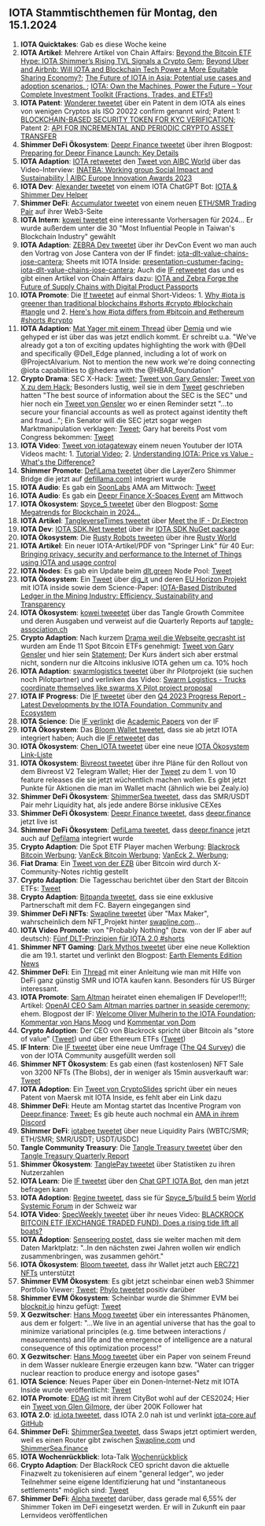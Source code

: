 ## IOTA Stammtischthemen für Montag, den 15.1.2024

1. **IOTA Quicktakes**: Gab es diese Woche keine
2. **IOTA Artikel**: Mehrere Artikel von Chain Affairs: [Beyond the Bitcoin ETF Hype: IOTA Shimmer’s Rising TVL Signals a Crypto Gem](https://chainaffairs.com/beyond-the-bitcoin-etf-hype-iota-shimmers-rising-tvl-signals-a-crypto-gem/); [Beyond Uber and Airbnb: Will IOTA and Blockchain Tech Power a More Equitable Sharing Economy?](https://chainaffairs.com/beyond-uber-and-airbnb-will-iota-and-blockchain-tech-power-a-more-equitable-sharing-economy/); [The Future of IOTA in Asia: Potential use cases and adoption scenarios. ](https://chainaffairs.com/the-future-of-iota-in-asia-potential-use-cases-and-adoption-scenarios/); [IOTA: Own the Machines, Power the Future – Your Complete Investment Toolkit (Fractions, Trades, and ETFs!)](https://chainaffairs.com/iota-own-the-machines-power-the-future-your-complete-investment-toolkit-fractions-trades-and-etfs/)
3. **IOTA Patent**: [Wonderer tweetet](https://x.com/Wondere12985276/status/1744412487418617973?s=20) über ein Patent in dem IOTA als eines von wenigen Cryptos als ISO 20022 confirm genannt wird; Patent 1: [BLOCKCHAIN-BASED SECURITY TOKEN FOR KYC VERIFICATION](https://worldwide.espacenet.com/patent/search/family/089323139/publication/US2023419309A1?q=pn%3DUS2023419309A1); Patent 2: [API FOR INCREMENTAL AND PERIODIC CRYPTO ASSET TRANSFER](https://worldwide.espacenet.com/patent/search/family/089323130/publication/US2023419302A1?q=pn%3DUS2023419302A1)
4. **Shimmer DeFi Ökosystem**: [Deepr Finance tweetet](https://x.com/DeeprFinance/status/1744404225486975138?s=20) über ihren Blogpost: [Preparing for Deepr Finance Launch: Key Details](https://medium.com/@Deepr.Finance/preparing-for-deepr-finance-launch-key-details-639f8488c44d)
5. **IOTA Adaption**: [IOTA retweetet](https://x.com/iota/status/1744671947839897880?s=20) den [Tweet von AIBC World](https://twitter.com/AIBC_World/status/1744660283572773199) über das Video-Interview: [INATBA: Working group Social Impact and Sustainability | AIBC Europe Innovation Awards 2023](https://www.youtube.com/watch?v=kefWVvCKsjw&t=1s)
6. **IOTA Dev**: [Alexander tweetet](https://x.com/shortaktien/status/1744683645854486775?s=20) von einem IOTA ChatGPT Bot: [IOTA & Shimmer Dev Helper](https://chat.openai.com/g/g-mC9q6fI71-iota-shimmer-dev-helper)
7. **Shimmer DeFi**: [Accumulator tweetet](https://x.com/ACCU_DeFi/status/1744741568794489178?s=20) von einem neuen [ETH/SMR Trading Pair](https://app.accumulator.finance/vaults/shimmer-shimmer-eth) auf ihrer Web3-Seite
8. **IOTA Intern**: [kowei tweetet](https://x.com/kowei1995/status/1741797552692109481?s=20) eine interessante Vorhersagen für 2024... Er wurde außerdem unter die 30 "Most Influential People in Taiwan's Blockchain Industry" gewählt
9. **IOTA Adaption**: [ZEBRA Dev tweetet](https://x.com/ZebraDevs/status/1744758692187193551?s=20) über ihr DevCon Event wo man auch den Vortrag von Jose Cantera von der IF findet: [iota-dlt-value-chains-jose-cantera](https://www.zebra.com/content/dam/zebra_dam/en/video/web-production/zebra%20devcon2023-video-ats-iota-dlt-value-chains-jose-cantera-en-us.mp4.mp4); Sheets mit IOTA Inside: [presentation-custumer-facing-iota-dlt-value-chains-jose-cantera](https://www.zebra.com/content/dam/zebra_dam/en/presentation/customer-facing/zebra-devcon2023-presentation-custumer-facing-iota-dlt-value-chains-jose-cantera-en-us.pdf); Auch die [IF retweetet](https://x.com/iota/status/1745520971279163899?s=20) das und es gibt einen Artikel von Chain Affairs dazu: [IOTA and Zebra Forge the Future of Supply Chains with Digital Product Passports](https://chainaffairs.com/iota-and-zebra-forge-the-future-of-supply-chains-with-digital-product-passports/)
10. **IOTA Promote**: Die [If tweetet](https://x.com/iota/status/1744766143456284709?s=20) auf einmal Short-Videos: 1. [Why #iota is greener than traditional blockchains #shorts #crypto #blockchain #tangle](https://twitter.com/i/status/1744766143456284709) und 2. [Here's how #iota differs from #bitcoin and #ethereum #shorts #crypto](https://www.youtube.com/shorts/Yhj_zOYvZJ4)
11. **IOTA Adaption**: [Mat Yager mit einem Thread](https://x.com/Mat_Yarger/status/1744789999105499574?s=20) über [Demia](https://twitter.com/_Demia) und wie gehyped er ist über das was jetzt endlich kommt. Er schreibt u.a. "We've already got a ton of exciting updates highlighting the work with @Dell and specifically @Dell_Edge planned, including a lot of work on @ProjectAlvarium. Not to mention the new work we're doing connecting @iota capabilities to @hedera with the @HBAR_foundation"
12. **Crypto Drama**: SEC X-Hack: [Tweet](https://x.com/WatcherGuru/status/1744834711803789332?s=20); [Tweet von Gary Gensler](https://x.com/GaryGensler/status/1744833049064288387?s=20); [Tweet von X zu dem Hack](https://x.com/BitcoinMagazine/status/1744925980827713572?s=20); Besonders lustig, weil sie in dem [Tweet](https://x.com/SECGov/status/1714020932509982771?s=20) geschrieben hatten "The best source of information about the SEC is the SEC" und hier noch ein [Tweet von Gensler](https://x.com/GaryGensler/status/1716786621847392497?s=20) wo er einen Reminder setzt "...to secure your financial accounts as well as protect against identity theft and fraud..."; Ein Senator will die SEC jetzt sogar wegen Marktmanipulation verklagen: [Tweet](https://x.com/SenatorHagerty/status/1744843824654885024?s=20); Gary hat bereits Post vom Congress bekommen: [Tweet](https://x.com/Crypto_Crib_/status/1745039643840500220?s=20)
13. **IOTA Video**: [Tweet von iotagateway](https://x.com/iotagateway/status/1744755132921688473?s=20) einem neuen Youtuber der IOTA Videos macht: 1. [Tutorial Video](https://youtu.be/VFlvzNzfesM); 2. [Understanding IOTA: Price vs Value - What's the Difference?](https://www.youtube.com/watch?v=i7Yn2-xNyt0)
14.  **Shimmer Promote**: [DefiLama tweetet](https://x.com/DefiLlama/status/1744891157136785663?s=20) über die LayerZero Shimmer Bridge die jetzt auf [defillama.com)](https://defillama.com/) integriert wurde
15.  **IOTA Audio**: Es gab ein [SoonLabs](https://twitter.com/soon_labs) AMA am Mittwoch: [Tweet](https://x.com/soon_labs/status/1745143575195889995?s=20)
16.  **IOTA Audio**: Es gab ein [Deepr Finance X-Spaces Event](https://x.com/DeeprFinance/status/1744341203741556934?s=20) am Mittwoch
17.  **IOTA Ökosystem**: [Spyce_5 tweetet](https://x.com/SPYCE_5/status/1745006479365607442?s=20) über den Blogpost: [Some Megatrends for Blockchain in 2024...](https://spyce5.com/trends/some-megatrends-for-blockchain-in-2024/)
18.  **IOTA Artikel**: [TangleverseTimes tweetet](https://x.com/TangleverseWeb/status/1745073142786126183?s=20) über [Meet the IF - Dr.Electron](https://times.tangleverse.io/meet-the-if-dr-electron/)
19.  **IOTA Dev**: [IOTA SDK.Net tweetet](https://x.com/iotawalletnet/status/1745086381657932111?s=20) über ihr [IOTA SDK NuGet package](https://www.nuget.org/packages/IotaSDK/)
20.  **IOTA Ökosystem**: Die [Rusty Robots tweeten](https://x.com/RustyRobotCC/status/1745094548966019185?s=20) über ihre [Rusty World](https://docs.rustyrobot.io/rrcc-dapp/features/rusty-world)
21.  **IOTA Artikel**: Ein neuer IOTA-Artikel/PDF von "Springer Link" für 40 Eur: [Bringing privacy, security and performance to the Internet of Things using IOTA and usage control](https://link.springer.com/article/10.1007/s12243-023-01005-1)
22.  **IOTA Nodes**: Es gab ein Update beim [dlt.green](https://twitter.com/dlt_green) Node Pool: [Tweet](https://x.com/dlt_green/status/1745223075325473134?s=20)
23.  **IOTA Ökosystem**: Ein [Tweet](https://x.com/iotaBolt/status/1745300612642664930?s=20) über [dig_it](https://digit-h2020.eu/) und deren [EU Horizon Projekt](https://cordis.europa.eu/project/id/869529) mit IOTA inside sowie dem Science-Paper: [IOTA-Based Distributed Ledger in the Mining Industry: Efficiency, Sustainability and Transparency](https://www.preprints.org/manuscript/202401.0650/v1)
24.  **IOTA Ökosystem**: [kowei tweeetet](https://x.com/kowei1995/status/1697103025477996945?s=20) über das Tangle Growth Commitee und deren Ausgaben und verweist auf die Quarterly Reports auf [tangle-association.ch](https://tangle-association.ch/)
25.  **Crypto Adaption**: Nach kurzem [Drama weil die Webseite gecrasht ist](https://x.com/hoss_crypto/status/1745187080219591110?s=20) wurden am Ende 11 Spot Bitcoin ETFs genehmigt: [Tweet von Gary Gensler](https://x.com/BitcoinMagazine/status/1745198148862046507?s=20) und hier sein [Statement](https://www.sec.gov/news/statement/gensler-statement-spot-bitcoin-011023); Der Kurs ändert sich aber erstmal nicht, sondern nur die Altcoins inklusive IOTA gehen um ca. 10% hoch
26.  **IOTA Adaption**: [swarmlogistics tweetet](https://x.com/SwarmLogistics/status/1745175175828566221?s=20) über ihr Pilotprojekt (sie suchen noch Pilotpartner) und verlinken das Video: [Swarm Logistics - Trucks coordinate themselves like swarms X Pilot project proposal](https://www.youtube.com/watch?v=gPODMu8_JJk&t=2s)
27.  **IOTA IF Progress**: Die [IF tweetet](https://x.com/iota/status/1745445465087434951?s=20) über den [Q4 2023 Progress Report - Latest Developments by the IOTA Foundation, Community and Ecosystem](https://blog.iota.org/q4-2023-progress-report/)
28.  **IOTA Science**: Die [IF verlinkt](https://x.com/iota/status/1745490757421502843?s=20) die [Academic Papers](https://www.iota.org/foundation/research-papers) von der IF
29.  **IOTA Ökosystem**: Das [Bloom Wallet tweetet](https://x.com/bloomwalletio/status/1745140859270529140?s=20), dass sie ab jetzt IOTA integriert haben; Auch die [IF retweetet](https://x.com/iota/status/1745328972508872975?s=20) das
30.  **IOTA Ökosystem**: [Chen_IOTA tweetet](https://x.com/Chen_IOTA/status/1745351795407560846?s=20) über eine neue [IOTA Ökosystem Link-Liste](https://linktr.ee/IOTA.Shimmer?utm_source=linktree_profile_share)
31.  **IOTA Ökosystem**: [Bivreost tweetet](https://x.com/bivreost/status/1745345392542130337?s=20) über ihre Pläne für den Rollout von dem Bivreost V2 Telegram Wallet; Hier der [Tweet](https://x.com/bivreost/status/1745709811528835486?s=20) zu dem 1. von 10 feature releases die sie jetzt wüchentlich machen wollen. Es gibt jetzt Punkte für Aktionen die man im Wallet macht (ähnlich wie bei Zealy.io)
32.  **Shimmer DeFi Ökosystem**: [ShimmerSea tweetet](https://x.com/ShimmerSeaDEX/status/1745412742591193160?s=20), dass das SMR/USDT Pair mehr Liquidity hat, als jede andere Börse inklusive CEXes
33.  **Shimmer DeFi Ökosystem**: [Deepr Finance tweetet](https://x.com/DeeprFinance/status/1745506014223348075?s=20), dass [deepr.finance](https://www.deepr.finance/) jetzt live ist
34.  **Shimmer DeFi Ökosystem**: [DefiLama tweetet](https://x.com/DefiLlama/status/1745588752594911441?s=20), dass [deepr.finance](https://www.deepr.finance/dashboard) jetzt auch auf [Defilama](https://defillama.com/chain/ShimmerEVM) integriert wurde
35.  **Crypto Adaption**: Die Spot ETF Player machen Werbung: [Blackrock Bitcoin Werbung](https://x.com/bramk/status/1745376671732039974?s=20); [VanEck Bitcoin Werbung](https://x.com/BTC_Archive/status/1745503976106193295?s=20); [VanEck 2. Werbung](https://x.com/BTC_Archive/status/1746176672527728810?s=20); 
36.  **Fiat Drama**: Ein [Tweet von der EZB](https://x.com/bullish_btc/status/1745471696415473973?s=20) über Bitcoin wird durch X-Community-Notes richtig gestellt
37.  **Crypto Adaption**: Die Tagesschau berichtet über den Start der Bitcoin ETFs: [Tweet](https://x.com/BitcoinDACH/status/1745426928612368750?s=20)
38.  **Crypto Adaption**: [Bitpanda tweetet](https://x.com/Bitpanda/status/1745735268437549112?s=20), dass sie eine exklusive Partnerschaft mit dem FC. Bayern eingegangen sind
39.  **Shimmer DeFi NFTs**: [Swapline tweetet](https://x.com/SwaplineDEX/status/1745732779139018787?s=20) über "Max Maker", wahrscheinlich dem NFT_Projekt hinter [swapline.com](https://swapline.com/home)...
40.  **IOTA Video Promote**: von "Probably Nothing" (bzw. von der IF aber auf deutsch): [Fünf DLT-Prinzipien für IOTA 2.0 #shorts](https://www.youtube.com/watch?v=149DpfsC4YM)
41.  **Shimmer NFT Gaming**: [Dark Mythos tweetet](https://x.com/DarkMythosIOTA/status/1745727881391583643?s=20) über eine neue Kollektion die am 19.1. startet und verlinkt den Blogpost: [Earth Elements Edition News](https://dark-mythos.com/earths-elements-edition-news/)
42.  **Shimmer DeFi**: Ein [Thread](https://x.com/LTRIasbestIcan/status/1745489386920149177?s=20) mit einer Anleitung wie man mit Hilfe von DeFi ganz günstig SMR und IOTA kaufen kann. Besonders für US Bürger interessant.
43.  **IOTA Promote**: [Sam Altman](https://de.wikipedia.org/wiki/Sam_Altman) heiratet einen ehemaligen IF Developer!!!; Artikel: [OpenAI CEO Sam Altman marries partner in seaside ceremony](https://www.nbcnews.com/tech/tech-news/sam-altman-oliver-mulherin-ollie-wedding-married-partner-boyfriend-rcna133512); ehem. Blogpost der IF: [Welcome Oliver Mulherin to the IOTA Foundation](https://blog.iota.org/welcome-oliver-mulherin-to-the-iota-foundation-a09918bb47f8/); [Kommentar von Hans Moog](https://x.com/hus_qy/status/1745802937815666788?s=20) und [Kommentar von Dom](https://x.com/Vrom14286662/status/1745763720272195723?s=20)
44.  **Crypto Adoption**: Der CEO von Blackrock spricht über Bitcoin als "store of value" ([Tweet](https://x.com/GRDecter/status/1745812373317824720?s=20)) und über Ethereum ETFs ([Tweet](https://x.com/Cryptik1E/status/1745776244745289934?s=20))
45.  **IF Intern**: Die [IF tweetet](https://x.com/iota/status/1745807845918916717?s=20) über eine neue Umfrage ([The Q4 Survey](https://tally.so/r/n9ZzDX)) die von der IOTA Community ausgefüllt werden soll
46.  **Shimmer NFT Ökosystem**: Es gab einen (fast kostenlosen) NFT Sale von 3200 NFTs (The Blobs), der in weniger als 15min ausverkauft war: [Tweet](https://x.com/0xBlobsNFT/status/1745558962542354488?s=20)
47.  **IOTA Adoption**: Ein [Tweet von CryptoSlides](https://x.com/crypto_slides/status/1745779846800695306?s=20) spricht über ein neues Patent von Maersk mit IOTA Inside, es fehlt aber ein Link dazu
48.  **Shimmer DeFi**: Heute am Montag startet das Incentive Program von [Deepr.finance](https://www.deepr.finance/): [Tweet](https://x.com/DeeprFinance/status/1745822749820334267?s=20); Es gib heute auch nochmal ein [AMA in ihrem Discord](https://x.com/DeeprFinance/status/1745848522719572132?s=20)
49.  **Shimmer DeFi**: [iotabee tweetet](https://x.com/iotabee/status/1746067453971738640?s=20) über neue Liquidity Pairs (WBTC/SMR; ETH/SMR; SMR/USDT; USDT/USDC)
50.  **Tangle Community Treasury**: Die [Tangle Treasury tweetet](https://x.com/TangleTreasury/status/1746031936512872505?s=20) über den [Tangle Treasury Quarterly Report](https://www.canva.com/design/DAF0GbngJGI/QIAFVqjc8a4Huh78tSMpyw/view?utm_content=DAF0GbngJGI&utm_campaign=designshare&utm_medium=link&utm_source=editor)
51.  **Shimmer Ökosystem**: [TanglePay tweetet](https://x.com/tanglepaycom/status/1746075241208860984?s=20) über Statistiken zu ihren Nutzerzahlen
52.  **IOTA Learn**: Die [IF tweetet](https://x.com/iota/status/1746124938069577786?s=20) über den [Chat GPT IOTA Bot](https://t.co/0UhVO5yyBt), den man jetzt befragen kann 
53.  **IOTA Adoption**: [Regine tweetet](https://x.com/Energine/status/1746117038806872185?s=20), dass sie für [Spyce_5](https://twitter.com/SPYCE_5)/[build 5](https://twitter.com/build5tech) beim [World Systemic Forum](https://thesystemchange.org/world-systemic-forum/) in der Schweiz war
54.  **IOTA Video**: [SpecWeekly tweetet](https://x.com/SpecWeekly/status/1746158832278188400?s=20) über ihr neues Video: [BLACKROCK BITCOIN ETF (EXCHANGE TRADED FUND). Does a rising tide lift all boats?](https://www.youtube.com/watch?v=2nh3QnqpkGM)
55.  **IOTA Adoption**: [Senseering postet](https://www.linkedin.com/posts/senseering_blockchain4datenmarktplatznrw-activity-7150124859098857473-joD-/?utm_source=share&utm_medium=member_android), dass sie weiter machen mit dem Daten Marktplatz: "..In den nächsten zwei Jahren wollen wir endlich zusammenbringen, was zusammen gehört."
56.  **IOTA Ökosystem**: [Bloom tweetet](https://x.com/bloomwalletio/status/1746244000816796035?s=20), dass ihr Wallet jetzt auch [ERC721 NFTs](https://ethereum.org/de/developers/docs/standards/tokens/erc-721) unterstützt
57.  **Shimmer EVM Ökosystem**: Es gibt jetzt scheinbar einen web3 Shimmer Portfolio Viewer: [Tweet](https://x.com/vfat_io/status/1746246306534748607?s=20); [Phylo tweetet](https://x.com/PhyloIota/status/1746317287915917745?s=20) positiv darüber
58.  **Shimmer EVM Ökosystem**: Scheinbar wurde die Shimmer EVM bei [blockpit.io](https://www.blockpit.io/) hinzu gefügt: [Tweet](https://x.com/Wondere12985276/status/1746488755823739108?s=20)
59.  **X Gezwitscher**: [Hans Moog tweetet](https://x.com/hus_qy/status/1746390295783031169?s=20) über ein interessantes Phänomen, aus dem er folgert: "...We live in an agential universe that has the goal to minimize variational principles (e.g. time between interactions / measurements) and life and the emergence of intelligence are a natural consequence of this optimization process!"
60.  **X Gezwitscher**: [Hans Moog tweetet](https://x.com/hus_qy/status/1745979390331134461?s=20) über ein Paper von seinem Freund in dem Wasser nukleare Energie erzeugen kann bzw. "Water can trigger nuclear reaction to produce energy and isotope gases"
61.  **IOTA Science**: Neues Paper über ein Donen-Internet-Netz mit IOTA Inside wurde veröffentlicht: [Tweet](https://x.com/GM__INV/status/1746573995900616712?s=20)
62.  **IOTA Promote**: [EDAG](https://twitter.com/EDAGGroup) ist mit ihrem CityBot wohl auf der CES2024; Hier ein [Tweet von Glen Gilmore](https://x.com/GlenGilmore/status/1746598856693895389?s=20), der über 200K Follower hat
63.  **IOTA 2.0**: [id.iota tweetet](https://x.com/id_iota/status/1746654672373326149?s=20), dass IOTA 2.0 nah ist und verlinkt [iota-core auf GitHub](https://github.com/orgs/iotaledger/projects/39/views/8?sliceBy%5Bvalue%5D=v1.0.0-beta)
64.  **Shimmer DeFi**: [ShimmerSea tweetet](https://x.com/ShimmerSeaDEX/status/1746796861607104544?s=20), dass Swaps jetzt optimiert werden, weil es einen Router gibt zwischen [Swapline.com](https://swapline.com/home) und [ShimmerSea.finance](https://shimmersea.finance/)
65.  **IOTA Wochenrückblick**: Iota-Talk [Wochenrückblick](https://www.iota-talk.com/index.php?article/358-wochenr%C3%BCckblick-vom-7-bis-13-januar-2024/)
66.  **Crypto Adaption**: Der BlackRock CEO spricht davon die aktuelle Finazwelt zu tokenisieren auf einem "general ledger", wo jeder Teilnehmer seine eigene Identifizierung hat und "instantaneous settlements" möglich sind: [Tweet](https://twitter.com/RadarHits/status/1746155031265489197)
67.  **Shimmer DeFi**: [Alpha tweetet](https://x.com/0xAlphaRho/status/1746868791806455857?s=20) darüber, dass gerade mal 6,55% der Shimmer Token im DeFi eingesetzt werden. Er will in Zukunft ein paar Lernvideos veröffentlichen
